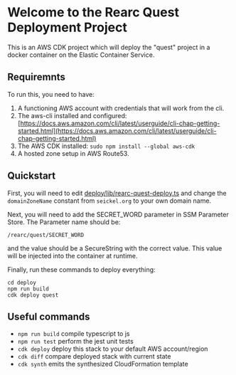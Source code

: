 # Welcome to the Rearc Quest Deployment Project

This is an AWS CDK project which will deploy the "quest" project in a docker container on the Elastic Container Service.


## Requiremnts

To run this, you need to have:
1. A functioning AWS account with credentials that will work from the cli. 
2. The aws-cli installed and configured: [https://docs.aws.amazon.com/cli/latest/userguide/cli-chap-getting-started.html](https://docs.aws.amazon.com/cli/latest/userguide/cli-chap-getting-started.html)
3. The AWS CDK installed: `sudo npm install --global aws-cdk`
4. A hosted zone setup in AWS Route53.


## Quickstart

First, you will need to edit [deploy/lib/rearc-quest-deploy.ts](lib/rearc-quest-deploy.ts)
and change the `domainZoneName` constant from `seickel.org` to your own domain name.

Next, you will need to add the SECRET_WORD parameter in SSM Parameter Store. The Parameter name should be:
```
/rearc/quest/SECRET_WORD
```
and the value should be a SecureString with the correct value. This value will be injected into the container at runtime.

Finally, run these commands to deploy everything:

```
cd deploy
npm run build
cdk deploy quest
```


## Useful commands

* `npm run build`   compile typescript to js
* `npm run test`    perform the jest unit tests
* `cdk deploy`      deploy this stack to your default AWS account/region
* `cdk diff`        compare deployed stack with current state
* `cdk synth`       emits the synthesized CloudFormation template
